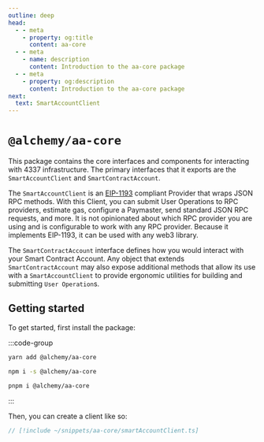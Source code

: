 ```yaml
---
outline: deep
head:
  - - meta
    - property: og:title
      content: aa-core
  - - meta
    - name: description
      content: Introduction to the aa-core package
  - - meta
    - property: og:description
      content: Introduction to the aa-core package
next:
  text: SmartAccountClient
---
```


# `@alchemy/aa-core`

This package contains the core interfaces and components for interacting with 4337 infrastructure. The primary interfaces that it exports are the `SmartAccountClient` and `SmartContractAccount`.

The `SmartAccountClient` is an [EIP-1193](https://eips.ethereum.org/EIPS/eip-1193) compliant Provider that wraps JSON RPC methods. With this Client, you can submit User Operations to RPC providers, estimate gas, configure a Paymaster, send standard JSON RPC requests, and more. It is not opinionated about which RPC provider you are using and is configurable to work with any RPC provider. Because it implements EIP-1193, it can be used with any web3 library.

The `SmartContractAccount` interface defines how you would interact with your Smart Contract Account. Any object that extends `SmartContractAccount` may also expose additional methods that allow its use with a `SmartAccountClient` to provide ergonomic utilities for building and submitting `User Operation`s.

## Getting started

To get started, first install the package:

:::code-group

```bash [yarn]
yarn add @alchemy/aa-core
```

```bash [npm]
npm i -s @alchemy/aa-core
```

```bash [pnpm]
pnpm i @alchemy/aa-core
```

:::

Then, you can create a client like so:

```ts [smartAccountClient.ts]
// [!include ~/snippets/aa-core/smartAccountClient.ts]
```
